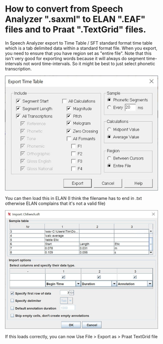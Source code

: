 # How to convert from Speech Analyzer ".saxml" to ELAN ".EAF" files and to Praat ".TextGrid" files. 

In Speech Analyzer export to Time Table / SFT standard format time table which is a tab delimited data within a standard format file. When you export, you need to ensure that you have region set as "entire file".  Note that this isn't very good for exporting words because it will always do segment time-intervals not word time-intervals. So it might be best to just select phonetic transcription.

![](export_time_table_speech_analyzer.jpg)

You can then load this in ELAN (I think the filename has to end in .txt otherwise ELAN complains that it's not a valid file)

![](import_tsv_elan.jpg)

If this loads correctly, you can now Use File > Export as > Praat TextGrid file
